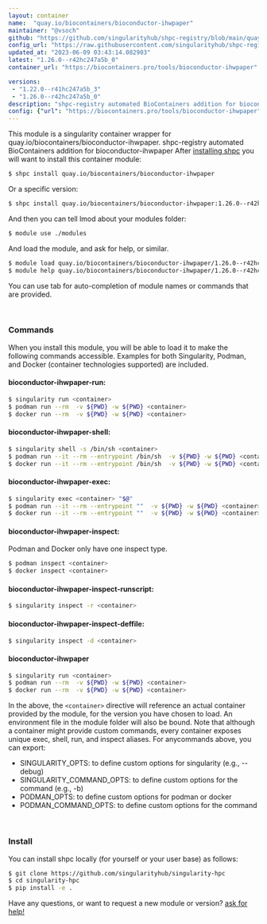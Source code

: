 ```yaml
---
layout: container
name:  "quay.io/biocontainers/bioconductor-ihwpaper"
maintainer: "@vsoch"
github: "https://github.com/singularityhub/shpc-registry/blob/main/quay.io/biocontainers/bioconductor-ihwpaper/container.yaml"
config_url: "https://raw.githubusercontent.com/singularityhub/shpc-registry/main/quay.io/biocontainers/bioconductor-ihwpaper/container.yaml"
updated_at: "2023-06-09 03:43:14.082903"
latest: "1.26.0--r42hc247a5b_0"
container_url: "https://biocontainers.pro/tools/bioconductor-ihwpaper"

versions:
 - "1.22.0--r41hc247a5b_3"
 - "1.26.0--r42hc247a5b_0"
description: "shpc-registry automated BioContainers addition for bioconductor-ihwpaper"
config: {"url": "https://biocontainers.pro/tools/bioconductor-ihwpaper", "maintainer": "@vsoch", "description": "shpc-registry automated BioContainers addition for bioconductor-ihwpaper", "latest": {"1.26.0--r42hc247a5b_0": "sha256:be22946a3a16ebf4f7f15f306fb5fe1a8fe82583e618d82bda8f5c0587611a01"}, "tags": {"1.22.0--r41hc247a5b_3": "sha256:899941e3143bd2b9b80e43444383dd640d5df975e39e80087aceacc8cb0459de", "1.26.0--r42hc247a5b_0": "sha256:be22946a3a16ebf4f7f15f306fb5fe1a8fe82583e618d82bda8f5c0587611a01"}, "docker": "quay.io/biocontainers/bioconductor-ihwpaper"}
---
```


This module is a singularity container wrapper for quay.io/biocontainers/bioconductor-ihwpaper.
shpc-registry automated BioContainers addition for bioconductor-ihwpaper
After [installing shpc](#install) you will want to install this container module:


```bash
$ shpc install quay.io/biocontainers/bioconductor-ihwpaper
```

Or a specific version:

```bash
$ shpc install quay.io/biocontainers/bioconductor-ihwpaper:1.26.0--r42hc247a5b_0
```

And then you can tell lmod about your modules folder:

```bash
$ module use ./modules
```

And load the module, and ask for help, or similar.

```bash
$ module load quay.io/biocontainers/bioconductor-ihwpaper/1.26.0--r42hc247a5b_0
$ module help quay.io/biocontainers/bioconductor-ihwpaper/1.26.0--r42hc247a5b_0
```

You can use tab for auto-completion of module names or commands that are provided.

<br>

### Commands

When you install this module, you will be able to load it to make the following commands accessible.
Examples for both Singularity, Podman, and Docker (container technologies supported) are included.

#### bioconductor-ihwpaper-run:

```bash
$ singularity run <container>
$ podman run --rm  -v ${PWD} -w ${PWD} <container>
$ docker run --rm  -v ${PWD} -w ${PWD} <container>
```

#### bioconductor-ihwpaper-shell:

```bash
$ singularity shell -s /bin/sh <container>
$ podman run --it --rm --entrypoint /bin/sh  -v ${PWD} -w ${PWD} <container>
$ docker run --it --rm --entrypoint /bin/sh  -v ${PWD} -w ${PWD} <container>
```

#### bioconductor-ihwpaper-exec:

```bash
$ singularity exec <container> "$@"
$ podman run --it --rm --entrypoint ""  -v ${PWD} -w ${PWD} <container> "$@"
$ docker run --it --rm --entrypoint ""  -v ${PWD} -w ${PWD} <container> "$@"
```

#### bioconductor-ihwpaper-inspect:

Podman and Docker only have one inspect type.

```bash
$ podman inspect <container>
$ docker inspect <container>
```

#### bioconductor-ihwpaper-inspect-runscript:

```bash
$ singularity inspect -r <container>
```

#### bioconductor-ihwpaper-inspect-deffile:

```bash
$ singularity inspect -d <container>
```



#### bioconductor-ihwpaper

```bash
$ singularity run <container>
$ podman run --rm  -v ${PWD} -w ${PWD} <container>
$ docker run --rm  -v ${PWD} -w ${PWD} <container>
```


In the above, the `<container>` directive will reference an actual container provided
by the module, for the version you have chosen to load. An environment file in the
module folder will also be bound. Note that although a container
might provide custom commands, every container exposes unique exec, shell, run, and
inspect aliases. For anycommands above, you can export:

 - SINGULARITY_OPTS: to define custom options for singularity (e.g., --debug)
 - SINGULARITY_COMMAND_OPTS: to define custom options for the command (e.g., -b)
 - PODMAN_OPTS: to define custom options for podman or docker
 - PODMAN_COMMAND_OPTS: to define custom options for the command

<br>

### Install

You can install shpc locally (for yourself or your user base) as follows:

```bash
$ git clone https://github.com/singularityhub/singularity-hpc
$ cd singularity-hpc
$ pip install -e .
```

Have any questions, or want to request a new module or version? [ask for help!](https://github.com/singularityhub/singularity-hpc/issues)